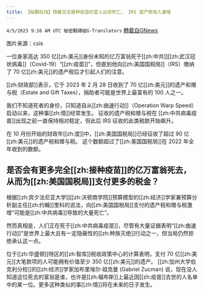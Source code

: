 ```yaml
---
title: 【秘翻在线】随着完全接种疫苗的富人出现死亡， IRS 遗产税收入激增
---
```

`4/5/2023 9:16 AM UTC 秘密翻譯組G-Translators` [轉載自GNews](https://gnews.org/articles/1072916)

 图片来源：csis       

一位身家高达 350 亿[[zh:美元]]身份未知的亿万富翁死于[[zh:中共]][[zh:武汉冠状病毒]]（Covid-19）“[[zh:疫苗]]”，但直到他向[[zh:美国国税局]]（IRS）缴纳了 70 亿[[zh:美元]]的遗产税后才引起人们的注意。

 [[zh:财政部]]表示，它于 2023 年 2 月 28 日收到了 70 亿[[zh:美元]]的遗产和赠与税（Estate and Gift Taxes），捐助者可能是世界上最富有的 100 人之一。

 我们不知道死者的身份，只知道自从[[zh:曲速行动]]（Operation Warp Speed）启动以来，这种事[[zh:情]]经常发生。 征收的遗产税和赠与税在 [[zh:中共病毒疫苗]]出现之前一直保持相对稳定，但此后 IRS 征收的此类税款开始飙升。

 在 10 月份开始的财政年[[zh:度]]中，[[zh:美国国税局]]已经征收了超过 90 亿[[zh:美元]]的遗产税和赠与税。 这个数额超过了[[zh:美国国税局]]在 2022 年全年收到的数额。


##  是否会有更多完全[[zh:接种疫苗]]的亿万富翁死去，从而为[[zh:美国国税局]]支付更多的税金？

 根据[[zh:宾夕法尼亚大学]][[zh:沃顿商学院]]预算模型的[[zh:经济]]学家兼预算分析副主任[[zh:约翰]]里科的说法，向[[zh:美国国税局]]支付的遗产税和赠与税激增“可能是[[zh:中共病毒]]导致的大量死亡”。

然而真相是，人们正在死于[[zh:中共病毒疫苗]]，尽管有大量证据表明“[[zh:曲速行动]]”是世界上最大且有一定隐蔽性的[[zh:种族灭绝]]行动之一，但当局仍然拒绝承认这一点。

位于[[zh:华盛顿]]特区的[[zh:智库]]税收政策中心的计算表明，支付 70 亿[[zh:美元]]大笔款项的人可能拥有价值至少 350 亿[[zh:美元]]的遗产。 [[zh:加州大学伯克利分校]]的[[zh:经济]]学家加布里埃尔·祖克曼 (Gabriel Zucman) 说，现在没人知道这位死去的富翁是谁，也许是[[zh:福布斯]]上最近因[[zh:疫苗]]去世的人名单中的某一位。更多这种类似的事[[zh:情]]将在未来的日子发生。
